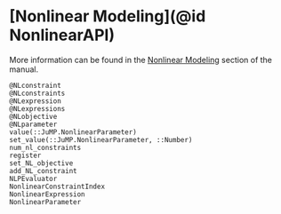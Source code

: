 # [Nonlinear Modeling](@id NonlinearAPI)

More information can be found in the [Nonlinear Modeling](@ref) section of the
manual.

```@docs
@NLconstraint
@NLconstraints
@NLexpression
@NLexpressions
@NLobjective
@NLparameter
value(::JuMP.NonlinearParameter)
set_value(::JuMP.NonlinearParameter, ::Number)
num_nl_constraints
register
set_NL_objective
add_NL_constraint
NLPEvaluator
NonlinearConstraintIndex
NonlinearExpression
NonlinearParameter
```
